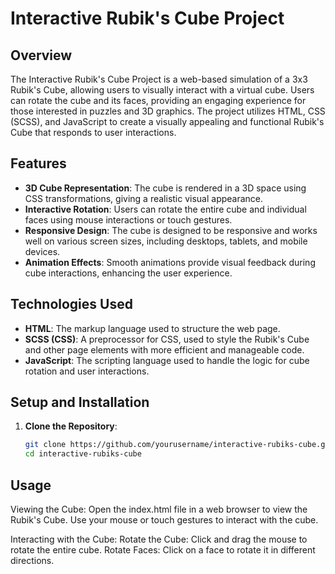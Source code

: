 # Interactive Rubik's Cube Project

## Overview
The Interactive Rubik's Cube Project is a web-based simulation of a 3x3 Rubik's Cube, allowing users to visually interact with a virtual cube. Users can rotate the cube and its faces, providing an engaging experience for those interested in puzzles and 3D graphics. The project utilizes HTML, CSS (SCSS), and JavaScript to create a visually appealing and functional Rubik's Cube that responds to user interactions.

## Features
- **3D Cube Representation**: The cube is rendered in a 3D space using CSS transformations, giving a realistic visual appearance.
- **Interactive Rotation**: Users can rotate the entire cube and individual faces using mouse interactions or touch gestures.
- **Responsive Design**: The cube is designed to be responsive and works well on various screen sizes, including desktops, tablets, and mobile devices.
- **Animation Effects**: Smooth animations provide visual feedback during cube interactions, enhancing the user experience.

## Technologies Used
- **HTML**: The markup language used to structure the web page.
- **SCSS (CSS)**: A preprocessor for CSS, used to style the Rubik's Cube and other page elements with more efficient and manageable code.
- **JavaScript**: The scripting language used to handle the logic for cube rotation and user interactions.

## Setup and Installation
1. **Clone the Repository**:
   ```sh
   git clone https://github.com/yourusername/interactive-rubiks-cube.git
   cd interactive-rubiks-cube
   
## Usage
Viewing the Cube:
Open the index.html file in a web browser to view the Rubik's Cube. Use your mouse or touch gestures to interact with the cube.

Interacting with the Cube:
Rotate the Cube: Click and drag the mouse to rotate the entire cube.
Rotate Faces: Click on a face to rotate it in different directions.
